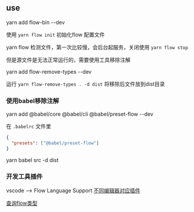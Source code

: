 ## use

yarn add flow-bin --dev

使用 `yarn flow init` 初始化flow 配置文件

yarn flow  检测文件，第一次比较慢，会后台起服务，关闭使用 `yarn flow stop`

但是源文件是无法正常运行的，需要使用工具移除注解

yarn add flow-remove-types --dev

运行 `yarn flow-remove-types . -d dist` 将移除后文件放到dist目录

### 使用babel移除注解
yarn add @babel/core @babel/cli @babel/preset-flow --dev

在 `.babelrc` 文件里
```json
{
  "presets": ["@babel/preset-flow"]
}
```

yarn babel src -d dist

### 开发工具插件
vscode  --> Flow Language Support
[不同编辑器对应插件](https://flow.org/en/docs/editors)

[查询flow类型](https://www.saltycrane.com/cheat-sheets/flow-type/latest)

